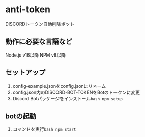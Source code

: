 # anti-token
DISCORDトークン自動削除ボット

## 動作に必要な言語など
Node.js v16以降
NPM v8以降

## セットアップ
1. config-example.jsonをconfig.jsonにリネーム
2. config.json内のDISCORD-BOT-TOKENをBotのトークンに変更
3. Discord Botパッケージをインストール```bash
   npm setup```

## botの起動
1. コマンドを実行```bash
npm start```